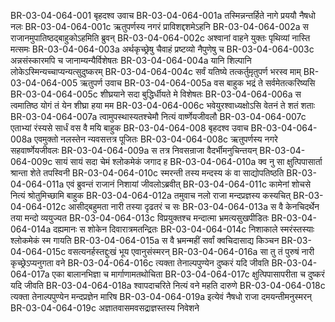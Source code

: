 BR-03-04-064-001	बृहदश्व उवाच
BR-03-04-064-001a	तस्मिन्नन्तर्हिते नागे प्रययौ नैषधो नलः
BR-03-04-064-001c	ऋतुपर्णस्य नगरं प्राविशद्दशमेऽहनि
BR-03-04-064-002a	स राजानमुपातिष्ठद्बाहुकोऽहमिति ब्रुवन्
BR-03-04-064-002c	अश्वानां वाहने युक्तः पृथिव्यां नास्ति मत्समः
BR-03-04-064-003a	अर्थकृच्छ्रेषु चैवाहं प्रष्टव्यो नैपुणेषु च
BR-03-04-064-003c	अन्नसंस्कारमपि च जानाम्यन्यैर्विशेषतः
BR-03-04-064-004a	यानि शिल्पानि लोकेऽस्मिन्यच्चाप्यन्यत्सुदुष्करम्
BR-03-04-064-004c	सर्वं यतिष्ये तत्कर्तुमृतुपर्ण भरस्व माम्
BR-03-04-064-005	ऋतुपर्ण उवाच
BR-03-04-064-005a	वस बाहुक भद्रं ते सर्वमेतत्करिष्यसि
BR-03-04-064-005c	शीघ्रयाने सदा बुद्धिर्धीयते मे विशेषतः
BR-03-04-064-006a	स त्वमातिष्ठ योगं तं येन शीघ्रा हया मम
BR-03-04-064-006c	भवेयुरश्वाध्यक्षोऽसि वेतनं ते शतं शताः
BR-03-04-064-007a	त्वामुपस्थास्यतश्चेमौ नित्यं वार्ष्णेयजीवलौ
BR-03-04-064-007c	एताभ्यां रंस्यसे सार्धं वस वै मयि बाहुक
BR-03-04-064-008	बृहदश्व उवाच
BR-03-04-064-008a	एवमुक्तो नलस्तेन न्यवसत्तत्र पूजितः
BR-03-04-064-008c	ऋतुपर्णस्य नगरे सहवार्ष्णेयजीवलः
BR-03-04-064-009a	स तत्र निवसन्राजा वैदर्भीमनुचिन्तयन्
BR-03-04-064-009c	सायं सायं सदा चेमं श्लोकमेकं जगाद ह
BR-03-04-064-010a	क्व नु सा क्षुत्पिपासार्ता श्रान्ता शेते तपस्विनी
BR-03-04-064-010c	स्मरन्ती तस्य मन्दस्य कं वा साद्योपतिष्ठति
BR-03-04-064-011a	एवं ब्रुवन्तं राजानं निशायां जीवलोऽब्रवीत्
BR-03-04-064-011c	कामेनां शोचसे नित्यं श्रोतुमिच्छामि बाहुक
BR-03-04-064-012a	तमुवाच नलो राजा मन्दप्रज्ञस्य कस्यचित्
BR-03-04-064-012c	आसीद्बहुमता नारी तस्या दृढतरं च सः
BR-03-04-064-013a	स वै केनचिदर्थेन तया मन्दो व्ययुज्यत
BR-03-04-064-013c	विप्रयुक्तश्च मन्दात्मा भ्रमत्यसुखपीडितः
BR-03-04-064-014a	दह्यमानः स शोकेन दिवारात्रमतन्द्रितः
BR-03-04-064-014c	निशाकाले स्मरंस्तस्याः श्लोकमेकं स्म गायति
BR-03-04-064-015a	स वै भ्रमन्महीं सर्वां क्वचिदासाद्य किञ्चन
BR-03-04-064-015c	वसत्यनर्हस्तद्दुःखं भूय एवानुसंस्मरन्
BR-03-04-064-016a	सा तु तं पुरुषं नारी कृच्छ्रेऽप्यनुगता वने
BR-03-04-064-016c	त्यक्ता तेनाल्पपुण्येन दुष्करं यदि जीवति
BR-03-04-064-017a	एका बालानभिज्ञा च मार्गाणामतथोचिता
BR-03-04-064-017c	क्षुत्पिपासापरीता च दुष्करं यदि जीवति
BR-03-04-064-018a	श्वापदाचरिते नित्यं वने महति दारुणे
BR-03-04-064-018c	त्यक्ता तेनाल्पपुण्येन मन्दप्रज्ञेन मारिष
BR-03-04-064-019a	इत्येवं नैषधो राजा दमयन्तीमनुस्मरन्
BR-03-04-064-019c	अज्ञातवासमवसद्राज्ञस्तस्य निवेशने
